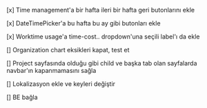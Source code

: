 [x] Time management'a bir hafta ileri bir hafta geri butonlarını ekle

[x] DateTimePicker'a bu hafta bu ay gibi butonları ekle

[x] Worktime usage'a time-cost.. dropdown'una seçili label'ı da ekle

[] Organization chart eksikleri kapat, test et

[] Project sayfasında olduğu gibi child ve başka tab olan sayfalarda navbar'ın kapanmamasını sağla

[] Lokalizasyon ekle ve keyleri değiştir

[] BE bağla